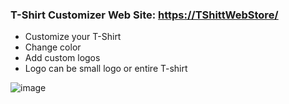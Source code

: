 ### T-Shirt Customizer Web Site: [https://TShittWebStore/](https://643355f1db504a114736d6a7--beautiful-entremet-97fe41.netlify.app/)

- Customize your T-Shirt
- Change color
- Add custom logos
- Logo can be small logo or entire T-shirt

![image](https://user-images.githubusercontent.com/77594597/230804148-77f7b302-e955-4c75-9d20-78a85480a998.png)
